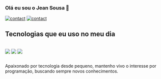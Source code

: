 

### Olá eu sou o Jean Sousa 👋

[![contact](https://img.shields.io/badge/WhatsApp-25D366?style=for-the-badge&logo=whatsapp&logoColor=white)](https://api.whatsapp.com/send/?phone=5581996897520&text&type=phone_number&app_absent=0)
[![contact](https://img.shields.io/badge/LinkedIn-0077B5?style=for-the-badge&logo=linkedin&logoColor=white)](https://www.linkedin.com/in/jean-sousa-de-almeida-b43b63257/)

## Tecnologias que eu uso no meu dia

<div style="display: inline_block"><br/>
 <img align="center" alt"html5" src=https://img.shields.io/badge/HTML5-E34F26?style=for-the-badge&logo=html5&logoColor=white>
 <img align="center" alt"css3" src=https://img.shields.io/badge/CSS3-1572B6?style=for-the-badge&logo=css3&logoColor=white>
 <img align="center" alt"js" src=https://img.shields.io/badge/JavaScript-323330?style=for-the-badge&logo=javascript&logoColor=F7DF1E>
 
</div><br/>

Apaixonado por tecnologia desde pequeno, mantenho vivo o interesse por programação, buscando sempre novos conhecimentos.
